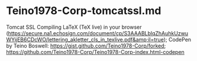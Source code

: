 # Teino1978-Corp-tomcatssl.md
Tomcat SSL
Compiling LaTeX (TeX live) in your browser (https://secure.na1.echosign.com/document/cp/S3AAABLblqZhAuhkUzwuWYijEB6CDcWO/lettering_akletter_cls_in_texlive.pdf&amp;il=true); 
CodePen by Teino Boswell: https://gist.github.com/Teino1978-Corp/forked; https://github.com/Teino1978-Corp/Teino1978-Corp-index.html-codepen

